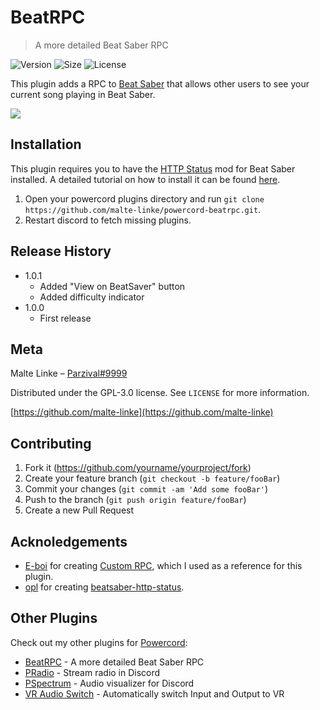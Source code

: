 # BeatRPC
> A more detailed Beat Saber RPC

![Version][version-image]
![Size][size-image]
![License][license-image]

This plugin adds a RPC to [Beat Saber](https://store.steampowered.com/app/211820/Beat_Saber/) that allows other users to see your current song playing in Beat Saber.<br>

![][demo-image]

## Installation

This plugin requires you to have the [HTTP Status](https://github.com/opl-/beatsaber-http-status) mod for Beat Saber installed.
A detailed tutorial on how to install it can be found [here](https://github.com/opl-/beatsaber-http-status).

1. Open your powercord plugins directory and run `git clone https://github.com/malte-linke/powercord-beatrpc.git`.
2. Restart discord to fetch missing plugins.

## Release History

* 1.0.1
    * Added "View on BeatSaver" button
    * Added difficulty indicator
* 1.0.0
    * First release

## Meta

Malte Linke – [Parzival#9999](https://discord.com/users/249877580180750336)

Distributed under the GPL-3.0 license. See ``LICENSE`` for more information.

[https://github.com/malte-linke](https://github.com/malte-linke)

## Contributing

1. Fork it (<https://github.com/yourname/yourproject/fork>)
2. Create your feature branch (`git checkout -b feature/fooBar`)
3. Commit your changes (`git commit -am 'Add some fooBar'`)
4. Push to the branch (`git push origin feature/fooBar`)
5. Create a new Pull Request

<!-- Markdown link & img dfn's -->
[version-image]: https://img.shields.io/github/manifest-json/v/malte-linke/powercord-beatrpc?style=flat-square
[license-image]: https://img.shields.io/github/license/malte-linke/powercord-beatrpc?style=flat-square
[size-image]: https://img.shields.io/github/repo-size/malte-linke/powercord-beatrpc?label=size&style=flat-square
[demo-image]: https://i.imgur.com/R1gMiE5.png

## Acknoledgements

  - [E-boi](https://github.com/E-boi/custom-rpc) for creating [Custom RPC](https://github.com/E-boi/custom-rpc), which I used as a reference for this plugin.
  - [opl](https://github.com/opl-) for creating [beatsaber-http-status](https://github.com/opl-/beatsaber-http-status).

## Other Plugins

Check out my other plugins for [Powercord](https://powercord.dev/plugins/):

  - [BeatRPC](https://github.com/malte-linke/powercord-beatrpc) - A more detailed Beat Saber RPC
  - [PRadio](https://github.com/malte-linke/powercord-pradio) - Stream radio in Discord
  - [PSpectrum](https://github.com/malte-linke/powercord-pspectrum) - Audio visualizer for Discord
  - [VR Audio Switch](https://github.com/malte-linke/powercord-vraudioswitch) - Automatically switch Input and Output to VR
